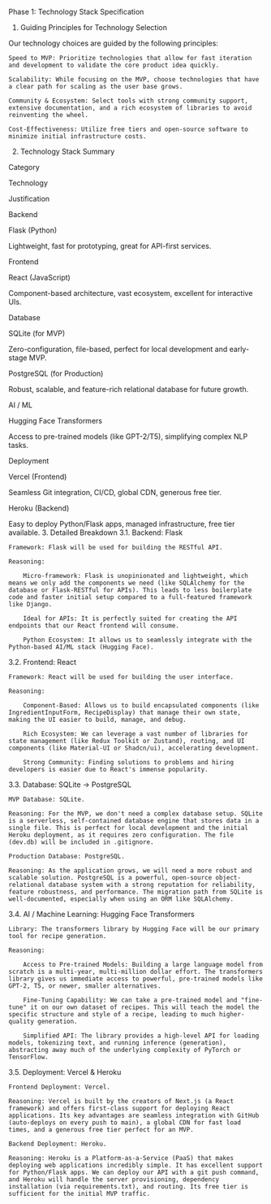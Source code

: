 Phase 1: Technology Stack Specification

<!-- This document outlines the definitive technology stack chosen for the AI Recipe Generator MVP. Each choice is justified based on the project's specific requirements, focusing on rapid development, scalability, and leveraging existing open-source ecosystems. -->
1. Guiding Principles for Technology Selection

Our technology choices are guided by the following principles:

    Speed to MVP: Prioritize technologies that allow for fast iteration and development to validate the core product idea quickly.

    Scalability: While focusing on the MVP, choose technologies that have a clear path for scaling as the user base grows.

    Community & Ecosystem: Select tools with strong community support, extensive documentation, and a rich ecosystem of libraries to avoid reinventing the wheel.

    Cost-Effectiveness: Utilize free tiers and open-source software to minimize initial infrastructure costs.

2. Technology Stack Summary

Category
	

Technology
	

Justification

Backend
	

Flask (Python)
	

Lightweight, fast for prototyping, great for API-first services.

Frontend
	

React (JavaScript)
	

Component-based architecture, vast ecosystem, excellent for interactive UIs.

Database
	

SQLite (for MVP)
	

Zero-configuration, file-based, perfect for local development and early-stage MVP.


	

PostgreSQL (for Production)
	

Robust, scalable, and feature-rich relational database for future growth.

AI / ML
	

Hugging Face Transformers
	

Access to pre-trained models (like GPT-2/T5), simplifying complex NLP tasks.

Deployment
	

Vercel (Frontend)
	

Seamless Git integration, CI/CD, global CDN, generous free tier.


	

Heroku (Backend)
	

Easy to deploy Python/Flask apps, managed infrastructure, free tier available.
3. Detailed Breakdown
3.1. Backend: Flask

    Framework: Flask will be used for building the RESTful API.

    Reasoning:

        Micro-framework: Flask is unopinionated and lightweight, which means we only add the components we need (like SQLAlchemy for the database or Flask-RESTful for APIs). This leads to less boilerplate code and faster initial setup compared to a full-featured framework like Django.

        Ideal for APIs: It is perfectly suited for creating the API endpoints that our React frontend will consume.

        Python Ecosystem: It allows us to seamlessly integrate with the Python-based AI/ML stack (Hugging Face).

3.2. Frontend: React

    Framework: React will be used for building the user interface.

    Reasoning:

        Component-Based: Allows us to build encapsulated components (like IngredientInputForm, RecipeDisplay) that manage their own state, making the UI easier to build, manage, and debug.

        Rich Ecosystem: We can leverage a vast number of libraries for state management (like Redux Toolkit or Zustand), routing, and UI components (like Material-UI or Shadcn/ui), accelerating development.

        Strong Community: Finding solutions to problems and hiring developers is easier due to React's immense popularity.

3.3. Database: SQLite -> PostgreSQL

    MVP Database: SQLite.

    Reasoning: For the MVP, we don't need a complex database setup. SQLite is a serverless, self-contained database engine that stores data in a single file. This is perfect for local development and the initial Heroku deployment, as it requires zero configuration. The file (dev.db) will be included in .gitignore.

    Production Database: PostgreSQL.

    Reasoning: As the application grows, we will need a more robust and scalable solution. PostgreSQL is a powerful, open-source object-relational database system with a strong reputation for reliability, feature robustness, and performance. The migration path from SQLite is well-documented, especially when using an ORM like SQLAlchemy.

3.4. AI / Machine Learning: Hugging Face Transformers

    Library: The transformers library by Hugging Face will be our primary tool for recipe generation.

    Reasoning:

        Access to Pre-trained Models: Building a large language model from scratch is a multi-year, multi-million dollar effort. The transformers library gives us immediate access to powerful, pre-trained models like GPT-2, T5, or newer, smaller alternatives.

        Fine-Tuning Capability: We can take a pre-trained model and "fine-tune" it on our own dataset of recipes. This will teach the model the specific structure and style of a recipe, leading to much higher-quality generation.

        Simplified API: The library provides a high-level API for loading models, tokenizing text, and running inference (generation), abstracting away much of the underlying complexity of PyTorch or TensorFlow.

3.5. Deployment: Vercel & Heroku

    Frontend Deployment: Vercel.

    Reasoning: Vercel is built by the creators of Next.js (a React framework) and offers first-class support for deploying React applications. Its key advantages are seamless integration with GitHub (auto-deploys on every push to main), a global CDN for fast load times, and a generous free tier perfect for an MVP.

    Backend Deployment: Heroku.

    Reasoning: Heroku is a Platform-as-a-Service (PaaS) that makes deploying web applications incredibly simple. It has excellent support for Python/Flask apps. We can deploy our API with a git push command, and Heroku will handle the server provisioning, dependency installation (via requirements.txt), and routing. Its free tier is sufficient for the initial MVP traffic.
